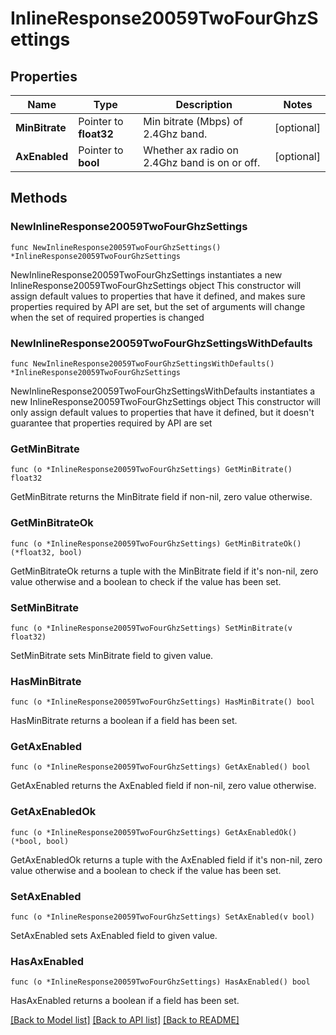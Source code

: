 # InlineResponse20059TwoFourGhzSettings

## Properties

Name | Type | Description | Notes
------------ | ------------- | ------------- | -------------
**MinBitrate** | Pointer to **float32** | Min bitrate (Mbps) of 2.4Ghz band. | [optional] 
**AxEnabled** | Pointer to **bool** | Whether ax radio on 2.4Ghz band is on or off. | [optional] 

## Methods

### NewInlineResponse20059TwoFourGhzSettings

`func NewInlineResponse20059TwoFourGhzSettings() *InlineResponse20059TwoFourGhzSettings`

NewInlineResponse20059TwoFourGhzSettings instantiates a new InlineResponse20059TwoFourGhzSettings object
This constructor will assign default values to properties that have it defined,
and makes sure properties required by API are set, but the set of arguments
will change when the set of required properties is changed

### NewInlineResponse20059TwoFourGhzSettingsWithDefaults

`func NewInlineResponse20059TwoFourGhzSettingsWithDefaults() *InlineResponse20059TwoFourGhzSettings`

NewInlineResponse20059TwoFourGhzSettingsWithDefaults instantiates a new InlineResponse20059TwoFourGhzSettings object
This constructor will only assign default values to properties that have it defined,
but it doesn't guarantee that properties required by API are set

### GetMinBitrate

`func (o *InlineResponse20059TwoFourGhzSettings) GetMinBitrate() float32`

GetMinBitrate returns the MinBitrate field if non-nil, zero value otherwise.

### GetMinBitrateOk

`func (o *InlineResponse20059TwoFourGhzSettings) GetMinBitrateOk() (*float32, bool)`

GetMinBitrateOk returns a tuple with the MinBitrate field if it's non-nil, zero value otherwise
and a boolean to check if the value has been set.

### SetMinBitrate

`func (o *InlineResponse20059TwoFourGhzSettings) SetMinBitrate(v float32)`

SetMinBitrate sets MinBitrate field to given value.

### HasMinBitrate

`func (o *InlineResponse20059TwoFourGhzSettings) HasMinBitrate() bool`

HasMinBitrate returns a boolean if a field has been set.

### GetAxEnabled

`func (o *InlineResponse20059TwoFourGhzSettings) GetAxEnabled() bool`

GetAxEnabled returns the AxEnabled field if non-nil, zero value otherwise.

### GetAxEnabledOk

`func (o *InlineResponse20059TwoFourGhzSettings) GetAxEnabledOk() (*bool, bool)`

GetAxEnabledOk returns a tuple with the AxEnabled field if it's non-nil, zero value otherwise
and a boolean to check if the value has been set.

### SetAxEnabled

`func (o *InlineResponse20059TwoFourGhzSettings) SetAxEnabled(v bool)`

SetAxEnabled sets AxEnabled field to given value.

### HasAxEnabled

`func (o *InlineResponse20059TwoFourGhzSettings) HasAxEnabled() bool`

HasAxEnabled returns a boolean if a field has been set.


[[Back to Model list]](../README.md#documentation-for-models) [[Back to API list]](../README.md#documentation-for-api-endpoints) [[Back to README]](../README.md)


